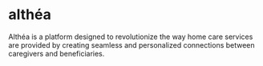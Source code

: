 # althéa
Althéa is a platform designed to revolutionize the way home care services are provided by creating seamless and personalized connections between caregivers and beneficiaries.

